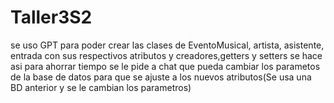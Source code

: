 # Taller3S2
se uso GPT para poder crear las clases de EventoMusical, artista, asistente, entrada con sus respectivos atributos y creadores,getters y setters se hace asi para ahorrar tiempo 
se le pide a chat que pueda cambiar los parametos de la base de datos para que se ajuste a los nuevos atributos(Se usa una BD anterior y se le cambian los parametros)
